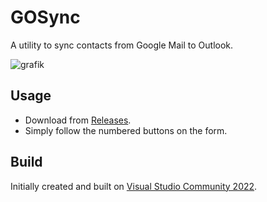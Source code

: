 # GOSync

A utility to sync contacts from Google Mail to Outlook.


![grafik](https://user-images.githubusercontent.com/47749824/173239567-34c85840-0282-4bac-b2cc-c84459ea367d.png)

## Usage

- Download from [Releases](https://github.com/ummerland/GOSync/releases/tag/FirstRelease).
- Simply follow the numbered buttons on the form.

## Build

Initially created and built on [Visual Studio Community 2022](https://visualstudio.microsoft.com).

